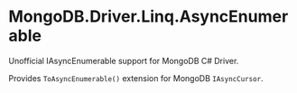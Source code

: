 # MongoDB.Driver.Linq.AsyncEnumerable

Unofficial IAsyncEnumerable support for MongoDB C# Driver.

Provides `ToAsyncEnumerable()` extension for MongoDB `IAsyncCursor`.
